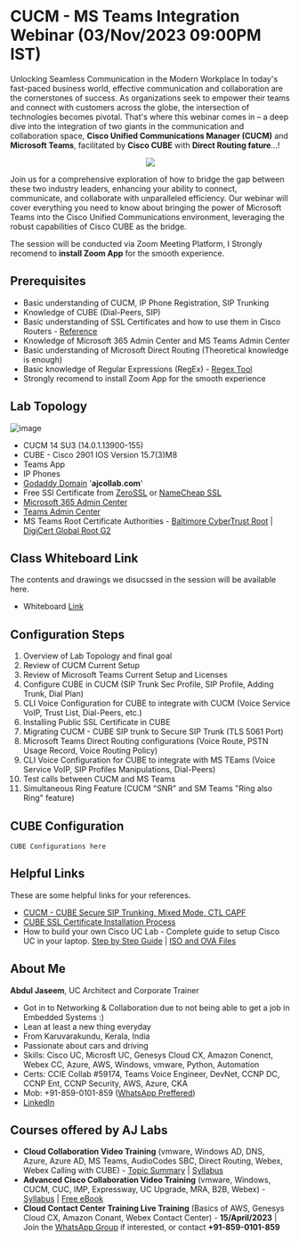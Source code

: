 # CUCM - MS Teams Integration Webinar (03/Nov/2023 09:00PM IST)
Unlocking Seamless Communication in the Modern Workplace
In today's fast-paced business world, effective communication and collaboration are the cornerstones of success. As organizations seek to empower their teams and connect with customers across the globe, the intersection of technologies becomes pivotal. That's where this webinar comes in – a deep dive into the integration of two giants in the communication and collaboration space, **Cisco Unified Communications Manager (CUCM)** and **Microsoft Teams**, facilitated by **Cisco CUBE** with **Direct Routing fature**...!

<p align="center" width="100%">
  <img src="https://github.com/vpjaseem/collaboration/assets/67306692/0ab235b3-62ba-4c54-b1ff-8ff9bfbfd655">
</p>

Join us for a comprehensive exploration of how to bridge the gap between these two industry leaders, enhancing your ability to connect, communicate, and collaborate with unparalleled efficiency. Our webinar will cover everything you need to know about bringing the power of Microsoft Teams into the Cisco Unified Communications environment, leveraging the robust capabilities of Cisco CUBE as the bridge.

The session will be conducted via Zoom Meeting Platform, I Strongly recomend to **install Zoom App** for the smooth experience.

## Prerequisites
- Basic understanding of CUCM, IP Phone Registration, SIP Trunking
- Knowledge of CUBE (Dial-Peers, SIP)
- Basic understanding of SSL Certificates and how to use them in Cisco Routers - [Reference](https://youtu.be/8pUtDOTw-HM)
- Knowledge of Microsoft 365 Admin Center and MS Teams Admin Center
- Basic understanding of Microsoft Direct Routing (Theoretical knowledge is enough)
- Basic knowledge of Regular Expressions (RegEx) - [Regex Tool](https://regex101.com/)
- Strongly recomend to install Zoom App for the smooth experience 
## Lab Topology
![image](https://github.com/vpjaseem/collaboration/assets/67306692/d813790e-c69d-47d7-a05b-2edf63fa0837)

- CUCM 14 SU3 (14.0.1.13900-155)
- CUBE - Cisco 2901 IOS Version 15.7(3)M8
- Teams App
- IP Phones
- [Godaddy Domain](https://www.godaddy.com/en-in) '**ajcollab.com**'
- Free SSl Certificate from [ZeroSSL](https://zerossl.com) or [NameCheap SSL](https://www.namecheap.com/security/ssl-certificates/comodo/positivessl/)
- [Microsoft 365 Admin Center](https://admin.microsoft.com/)
- [Teams Admin Center](https://admin.teams.microsoft.com/)
- MS Teams Root Certificate Authorities - [Baltimore CyberTrust Root](https://github.com/vpjaseem/collaboration/blob/main/YouTube/BaltimoreCyberTrustRoot.cer) | [DigiCert Global Root G2](https://github.com/vpjaseem/collaboration/blob/main/YouTube/DigiCertGlobalRootG2.cer) 

## Class Whiteboard Link
The contents and drawings we disucssed in the session will be available here.
- Whiteboard [Link](https://notability.com/n/2ENMinaEW4jAfuCk2Ig4vS)

## Configuration Steps
1. Overview of Lab Topology and final goal
2. Review of CUCM Current Setup
3. Review of Microsoft Teams Current Setup and Licenses
4. Configure CUBE in CUCM (SIP Trunk Sec Profile, SIP Profile, Adding Trunk, Dial Plan)
5. CLI Voice Configuration for CUBE to integrate with CUCM (Voice Service VoIP, Trust List, Dial-Peers, etc.)
6. Installing Public SSL Certificate in CUBE
7. Migrating CUCM - CUBE SIP trunk to Secure SIP Trunk (TLS 5061 Port)
8. Microsoft Teams Direct Routing configurations (Voice Route, PSTN Usage Record, Voice Routing Policy)
9. CLI Voice Configuration for CUBE to integrate with MS TEams (Voice Service VoIP, SIP Profiles Manipulations, Dial-Peers)
10. Test calls between CUCM and MS Teams
11. Simultaneous Ring Feature (CUCM "SNR" and SM Teams "Ring also Ring" feature)

## CUBE Configuration
```
CUBE Configurations here
```

## Helpful Links
These are some helpful links for your references. 
- [CUCM - CUBE Secure SIP Trunking, Mixed Mode, CTL CAPF](https://youtu.be/d6gZiEG2bMw)
- [CUBE SSL Certificate Installation Process](https://youtu.be/8pUtDOTw-HM)
- How to build your own Cisco UC Lab - Complete guide to setup Cisco UC in your laptop. [Step by Step Guide](https://github.com/vpjaseem/collaboration/blob/main/Webinars/Build%20Your%20Own%20Home%20UC%20Lab%20in%20vmware%20Workstation.pdf) | [ISO and OVA Files](https://drive.google.com/drive/folders/1y48f4B0yjkxXxRnu92a1jAAPajKTeshK?usp=sharing)

## About Me
**Abdul Jaseem**, UC Architect and Corporate Trainer
- Got in to Networking & Collaboration due to not being able to get a job in Embedded Systems :)
- Lean at least a new thing everyday
- From Karuvarakundu, Kerala, India
- Passionate about cars and driving
- Skills: Cisco UC, Microsft UC, Genesys Cloud CX, Amazon Conenct, Webex CC, Azure, AWS, Windows, vmware, Python, Automation
- Certs: CCIE Collab #59174, Teams Voice Engineer, DevNet, CCNP DC, CCNP Ent, CCNP Security, AWS, Azure, CKA
- Mob: +91-859-0101-859 ([WhatsApp Preffered](https://wa.me/+918590101859))<br>
- [LinkedIn](https://in.linkedin.com/in/abdul-jaseem)


## Courses offered by AJ Labs
- **Cloud Collaboration Video Training** (vmware, Windows AD, DNS, Azure, Azure AD, MS Teams, AudioCodes SBC, Direct Routing, Webex, Webex Calling with CUBE) - [Topic Summary](https://github.com/vpjaseem/collaboration/blob/main/Webinars/Cloud%20Collaboration%20Training%20AJ%20Labs%20Ad.pdf) | [Syllabus](https://github.com/vpjaseem/collaboration/blob/main/Webinars/AJ%20Labs%20Cloud%20Collaboration%20Syllabus.pdf) 
- **Advanced Cisco Collaboration Video Training** (vmware, Windows, CUCM, CUC, IMP, Expressway, UC Upgrade, MRA, B2B, Webex) - [Syllabus](https://github.com/vpjaseem/collaboration/blob/main/Webinars/Advanced%20Cisco%20Collaboration%20Syllabus.pdf) | [Free eBook](https://drive.google.com/file/d/15pI_tyxAFgSUHW8Qb9PuwGxCKUsSR4EM/view?usp=sharing)
- **Cloud Contact Center Training Live Training** (Basics of AWS, Genesys Cloud CX, Amazon Conant, Webex Contact Center) - **15/April/2023** | Join the [WhatsApp Group](https://chat.whatsapp.com/FjXHwk5QnPVCy0Oa2F7bS5) if interested, or contact **+91-859-0101-859**



